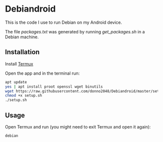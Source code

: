 # Debiandroid

This is the code I use to run Debian on my Android device.

The file _packages.txt_ was generated by running _get\_packages.sh_ in a Debian machine.

## Installation

Install [Termux](https://github.com/termux/termux-app/releases)

Open the app and in the terminal run:

```sh
apt update
yes | apt install proot openssl wget binutils
wget https://raw.githubusercontent.com/donno2048/Debiandroid/master/setup.sh
chmod +x setup.sh
./setup.sh
```

## Usage

Open Termux and run (you might need to exit Termux and open it again):

```sh
debian
```
